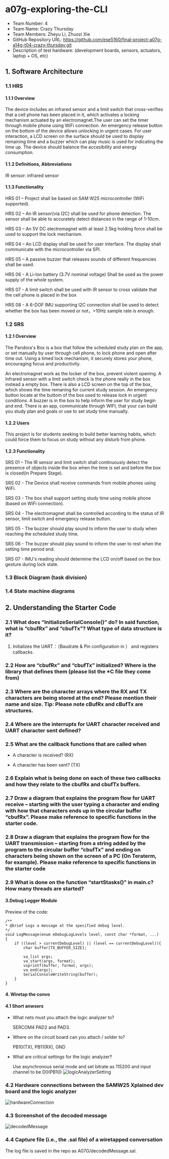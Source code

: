 # a07g-exploring-the-CLI

* Team Number: 4
* Team Name: Crazy Thursday
* Team Members: Zheyu Li, Zhuozi Xie
* GitHub Repository URL: https://github.com/ese5160/final-project-a07g-a14g-t04-crazy-thursday.git
* Description of test hardware: (development boards, sensors, actuators, laptop + OS, etc)

## 1. Software Architecture

### 1.1 HRS

#### 1.1.1 Overview

The device includes an infrared sensor and a limit switch that cross-verifies that a cell phone has been placed in it, which activates a locking mechanism actuated by an electromagnet.The user can set the timer through mobile phone using WiFi connection. An emergency release button on the bottom of the device allows unlocking in urgent cases. For user interaction, a LCD screen on the surface should be used to display remaining time and a buzzer which can play music is used for indicating the time up. The device should balance the accesibility and energy consumption.

#### 1.1.2 Definitions, Abbreviations

IR sensor: infrared sensor

#### 1.1.3 Functionality

HRS 01 – Project shall be based on SAM W25 microcontroller (WiFi supported).

HRS 02 – An IR sensor(via I2C) shall be used for phone detection. The sensor shall be able to accurately detect distances in the range of 1-10cm.

HRS 03 – An 5V DC electromagnet with at least 2.5kg holding force shall be used to support the lock mechanism.

HRS 04 – An LCD display shall be used for user interface. The display shall communicate with the microcontroller via SPI.

HRS 05 – A passive buzzer that releases sounds of different frequencies shall be used.

HRS 06 - A Li-Ion battery (3.7V nominal voltage) Shall be used as the power supply of the whole system.

HRS 07 - A limit switch shall be used with IR sensor to cross validate that the cell phone is placed in the box

HRS 08 - A 6-DOF IMU supporting I2C connection shall be used to detect whether the box has been moved or not，>10Hz sample rate is enough.

### 1.2 SRS

#### 1.2.1 Overview

The Pandora's Box is a box that follow the scheduled study plan on the app, or set manually by user through cell phone, to lock phone and open after time out. Using a timed lock mechanism, it securely stores your phone, encouraging focus and productivity.

An electromagnet work as the locker of the box, prevent violent opening. A Infrared sensor with a limit switch check is the phone really in the box instead a empty box. There is also a LCD screen on the top of the box, which shows the time remaning for current study session.  An emergency button locate at the buttom of the box used to release lock in urgent conditions. A buzzer is in the box to help inform the user for study begin and end. There is an app, communicate through WIFI, that your can build you study plan and goals or use to set study time manually.

#### 1.2.2 Users

This project is for students seeking to build better learning habits, which could force them to focus on study without any disturb from phone.

#### 1.2.3 Functionality

SRS 01 – The IR sensor and limit switch shall continuously detect the presence of objects inside the box when the time is set and before the box is closed(in Prepare Stage).

SRS 02 - The Device shall receive commands from mobile phones using WiFi.

SRS 03 - The box shall support setting study time using mobile phone (based on WiFi connection).

SRS 04 - The electromagnet shall be controlled according to the status of IR sensor, limit switch and emergency release button.

SRS 05 - The buzzer should play sound to inform the user to study when reaching the scheduled study time.

SRS 06 - The buzzer should play sound to inform the user to rest when the setting time period end.

SRS 07 - IMU's reading should determine the LCD on/off based on the box gesture during lock state.

### 1.3 Block Diagram (task division)

### 1.4 State machine diagrams

## 2. Understanding the Starter Code

### 2.1 What does “InitializeSerialConsole()” do? In said function, what is “cbufRx” and “cbufTx”? What type of data structure is it?

1. Initializes the UART：（Baudrate & Pin configuration in ） and registers callbacks.

### 2.2 How are “cbufRx” and “cbufTx” initialized? Where is the library that defines them (please list the *C file they come from)

### 2.3 Where are the character arrays where the RX and TX characters are being stored at the end? Please mention their name and size. Tip: Please note cBufRx and cBufTx are structures.

### 2.4 Where are the interrupts for UART character received and UART character sent defined?

### 2.5 What are the callback functions that are called when

- A character is received? (RX)

- A character has been sent? (TX)

### 2.6 Explain what is being done on each of these two callbacks and how they relate to the cbufRx and cbufTx buffers.

### 2.7 Draw a diagram that explains the program flow for UART receive – starting with the user typing a character and ending with how that characters ends up in the circular buffer “cbufRx”. Please make reference to specific functions in the starter code.

### 2.8 Draw a diagram that explains the program flow for the UART transmission – starting from a string added by the program to the circular buffer “cbufTx” and ending on characters being shown on the screen of a PC (On Teraterm, for example). Please make reference to specific functions in the starter code

### 2.9 What is done on the function “startStasks()” in main.c? How many threads are started?

#### 3.Debug Logger Module

Preview of the code:

    /**
    * @brief Logs a message at the specified debug level.
    */
    void LogMessage(enum eDebugLogLevels level, const char *format, ...)
    {
        if ((level > currentDebugLevel) || (level == currentDebugLevel)){
            char buffer[TX_BUFFER_SIZE];

            va_list args;
            va_start(args, format);
            vsprintf(buffer, format, args);
            va_end(args);
            SerialConsoleWriteString(buffer);
        }
    }

#### 4. Wiretap the convo

#### 4.1 Short anwsers

- What nets must you attach the logic analyzer to?

    SERCOM4 PAD2 and PAD3.

- Where on the circuit board can you attach / solder to?

    PB10(TX), PB11(RX), GND

- What are critical settings for the logic analyzer?

    Use asynchronous serial mode and set bitrate as 115200 and input channel to be D0(PB10)
    ![logicAnalyzerSetting](logicAnalyzerSetting.png)

### 4.2 Hardware connections between the SAMW25 Xplained dev board and the logic analyzer

![hardwareConnection](hardwareConnection.jpg)

### 4.3 Screenshot of the decoded message

![decodedMessage](decodedMessage.png)

### 4.4 Capture file (i.e., the .sal file) of a wiretapped conversation

The log file is saved in the repo as A07G/decodedMessage.sal.
